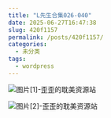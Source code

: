 ```yaml
---
title: "L先生合集026-040"
date: 2025-06-27T16:47:38
slug: 420f1157
permalink: /posts/420f1157/
categories:
  - 未分类
tags:
  - wordpress
---
```


![图片[1]-歪歪的耽美资源站](/images/wp/420f1157-f442ac5b.jpg)

![图片[2]-歪歪的耽美资源站](/images/wp/420f1157-626c8bd0.jpg)
